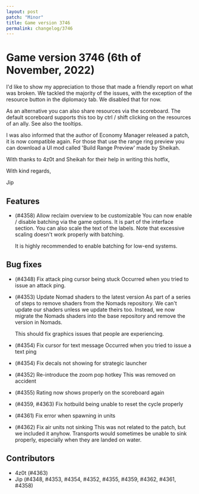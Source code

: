 ```yaml
---
layout: post
patch: "Minor"
title: Game version 3746
permalink: changelog/3746
---
```


# Game version 3746 (6th of November, 2022)

I'd like to show my appreciation to those that made a friendly report on what was broken. We tackled
the majority of the issues, with the exception of the resource button in the diplomacy tab. We disabled
that for now.

As an alternative you can also share resources via the scoreboard. The default scoreboard supports
this too by ctrl / shift clicking on the resources of an ally. See also the tooltips.

I was also informed that the author of Economy Manager released a patch, it is now compatible again. For
those that use the range ring preview you can download a UI mod called 'Build Range Preview' made by Sheikah.

With thanks to 4z0t and Sheikah for their help in writing this hotfix,

With kind regards,

Jip

## Features

- (#4358) Allow reclaim overview to be customizable
  You can now enable / disable batching via the game options. It is part of the
  interface section. You can also scale the text of the labels. Note that
  excessive scaling doesn't work properly with batching.

  It is highly recommended to enable batching for low-end systems.

## Bug fixes

- (#4348) Fix attack ping cursor being stuck
  Occurred when you tried to issue an attack ping.

- (#4353) Update Nomad shaders to the latest version
  As part of a series of steps to remove shaders from the Nomads repository. We can't
  update our shaders unless we update theirs too. Instead, we now migrate the Nomads
  shaders into the base repository and remove the version in Nomads.

  This should fix graphics issues that people are experiencing.

- (#4354) Fix cursor for text message
  Occurred when you tried to issue a text ping

- (#4354) Fix decals not showing for strategic launcher

- (#4352) Re-introduce the zoom pop hotkey
  This was removed on accident

- (#4355) Rating now shows properly on the scoreboard again

- (#4359, #4363) Fix hotbuild being unable to reset the cycle properly

- (#4361) Fix error when spawning in units

- (#4362) Fix air units not sinking
  This was not related to the patch, but we included it anyhow. Transports would sometimes be unable to sink
  properly, especially when they are landed on water.

## Contributors

- 4z0t (#4363)
- Jip (#4348, #4353, #4354, #4352, #4355, #4359, #4362, #4361, #4358)
